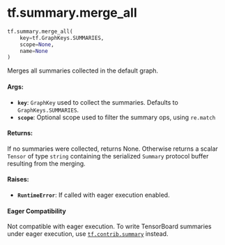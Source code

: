 <div itemscope itemtype="http://developers.google.com/ReferenceObject">
<meta itemprop="name" content="tf.summary.merge_all" />
<meta itemprop="path" content="Stable" />
</div>

# tf.summary.merge_all

``` python
tf.summary.merge_all(
    key=tf.GraphKeys.SUMMARIES,
    scope=None,
    name=None
)
```

Merges all summaries collected in the default graph.

#### Args:

* <b>`key`</b>: `GraphKey` used to collect the summaries.  Defaults to
    `GraphKeys.SUMMARIES`.
* <b>`scope`</b>: Optional scope used to filter the summary ops, using `re.match`


#### Returns:

If no summaries were collected, returns None.  Otherwise returns a scalar
`Tensor` of type `string` containing the serialized `Summary` protocol
buffer resulting from the merging.


#### Raises:

* <b>`RuntimeError`</b>: If called with eager execution enabled.



#### Eager Compatibility
Not compatible with eager execution. To write TensorBoard
summaries under eager execution, use <a href="../../tf/contrib/summary.md"><code>tf.contrib.summary</code></a> instead.

